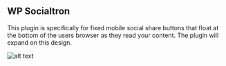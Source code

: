
WP Socialtron
-------------

This plugin is specifically for fixed mobile social share buttons that float at the bottom of the users browser as they read your content. The plugin will expand on this design.

![alt text](https://i.imgur.com/PV3Mfx1.png "Fixed Social Share Buttons For WordPress")

